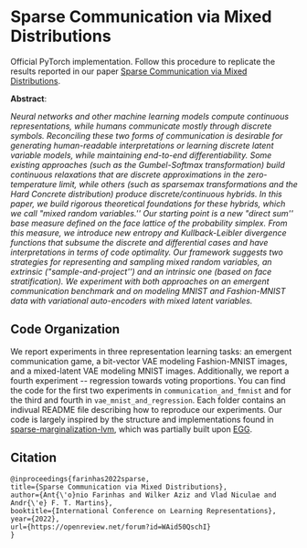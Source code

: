# Sparse Communication via Mixed Distributions

Official PyTorch implementation. Follow this procedure to replicate the results reported in our paper [Sparse Communication via Mixed Distributions](https://openreview.net/forum?id=WAid50QschI).

**Abstract**:

_Neural networks and other machine learning models compute continuous representations, while humans communicate mostly through discrete symbols. Reconciling these two forms of communication is desirable for generating human-readable interpretations or learning discrete latent variable models, while maintaining end-to-end differentiability. Some existing approaches (such as the Gumbel-Softmax transformation) build continuous relaxations that are discrete approximations in the zero-temperature limit, while others (such as sparsemax transformations and the Hard Concrete distribution) produce discrete/continuous hybrids. In this paper, we build rigorous theoretical foundations for these hybrids, which we call "mixed random variables.'' Our starting point is a new "direct sum'' base measure defined on the face lattice of the probability simplex. From this measure, we introduce new entropy and Kullback-Leibler divergence functions that subsume the discrete and differential cases and have interpretations in terms of code optimality. Our framework suggests two strategies for representing and sampling mixed random variables, an extrinsic ("sample-and-project'') and an intrinsic one (based on face stratification). We experiment with both approaches on an  emergent communication benchmark and on modeling MNIST and Fashion-MNIST data with variational auto-encoders with mixed latent variables._

## Code Organization

We report experiments in three representation learning tasks: an emergent communication game, a bit-vector VAE modeling Fashion-MNIST images, and a mixed-latent VAE modeling MNIST images. Additionally, we report a fourth experiment -- regression towards voting proportions. You can find the code for the first two experiments in `communication_and_fmnist` and for the third and fourth in `vae_mnist_and_regression`. Each folder contains an indivual README file describing how to reproduce our experiments. Our code is largely inspired by the structure and implementations found in [sparse-marginalization-lvm](https://github.com/deep-spin/sparse-marginalization-lvm), which was partially built upon [EGG](https://github.com/facebookresearch/EGG).

## Citation

```
@inproceedings{farinhas2022sparse,
title={Sparse Communication via Mixed Distributions},
author={Ant{\'o}nio Farinhas and Wilker Aziz and Vlad Niculae and Andr{\'e} F. T. Martins},
booktitle={International Conference on Learning Representations},
year={2022},
url={https://openreview.net/forum?id=WAid50QschI}
}
```
